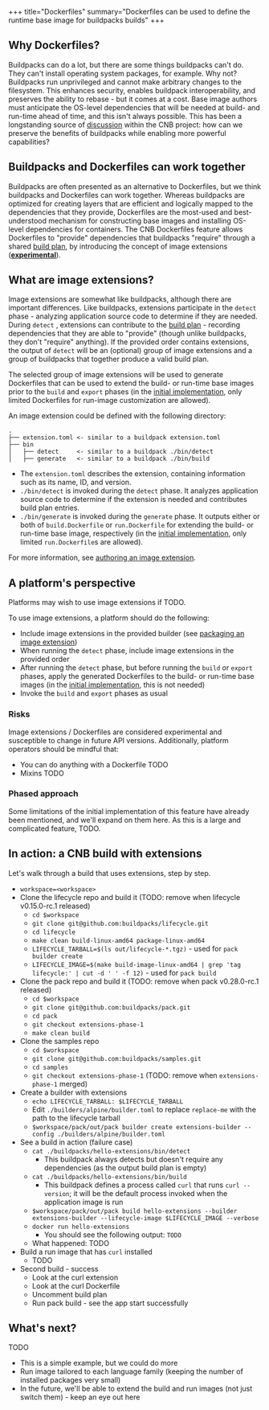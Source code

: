 +++ title="Dockerfiles"
summary="Dockerfiles can be used to define the runtime base image for buildpacks builds"
+++

## Why Dockerfiles?

Buildpacks can do a lot, but there are some things buildpacks can't do. They can't install operating system packages,
for example. Why not? Buildpacks run unprivileged and cannot make arbitrary changes to the filesystem. This enhances
security, enables buildpack interoperability, and preserves the ability to rebase - but it comes at a cost. Base image
authors must anticipate the OS-level dependencies that will be needed at build- and run-time ahead of time, and this
isn't always possible. This has been a longstanding source of [discussion](https://github.com/buildpacks/rfcs/pull/173)
within the CNB project: how can we preserve the benefits of buildpacks while enabling more powerful capabilities?

## Buildpacks and Dockerfiles can work together

Buildpacks are often presented as an alternative to Dockerfiles, but we think buildpacks and Dockerfiles can work
together. Whereas buildpacks are optimized for creating layers that are efficient and logically mapped to the
dependencies that they provide, Dockerfiles are the most-used and best-understood mechanism for constructing base images
and installing OS-level dependencies for containers. The CNB Dockerfiles feature allows Dockerfiles to "provide"
dependencies that buildpacks "require" through a shared [build plan](TODO), by introducing the concept of image
extensions ([**experimental**](#risks)).

## What are image extensions?

Image extensions are somewhat like buildpacks, although there are important differences. Like buildpacks, extensions
participate in the `detect` phase - analyzing application source code to determine if they are needed. During `detect`
, extensions can contribute to the [build plan](TODO) - recording dependencies that they are able to "provide" (though
unlike buildpacks, they don't "require" anything). If the provided order contains extensions, the output of `detect`
will be an (optional) group of image extensions and a group of buildpacks that together produce a valid build plan.

The selected group of image extensions will be used to generate Dockerfiles that can be used to extend the build- or
run-time base images prior to the `build` and `export` phases (in the [initial implementation](#phased-approach), only
limited Dockerfiles for run-image customization are allowed).

An image extension could be defined with the following directory:

```
.
├── extension.toml <- similar to a buildpack extension.toml
├── bin
│   ├── detect     <- similar to a buildpack ./bin/detect
│   ├── generate   <- similar to a buildpack ./bin/build
```

* The `extension.toml` describes the extension, containing information such as its name, ID, and version.
* `./bin/detect` is invoked during the `detect` phase. It analyzes application source code to determine if the extension
  is needed and contributes build plan entries.
* `./bin/generate` is invoked during the `generate` phase. It outputs either or both of `build.Dockerfile` or
  `run.Dockerfile` for extending the build- or run-time base image, respectively (in
  the [initial implementation](#phased-approach), only limited `run.Dockerfile`s are allowed).

For more information, see [authoring an image extension](TODO).

## A platform's perspective

Platforms may wish to use image extensions if TODO.

To use image extensions, a platform should do the following:

* Include image extensions in the provided builder (see [packaging an image extension](TODO))
* When running the `detect` phase, include image extensions in the provided order
* After running the `detect` phase, but before running the `build` or `export` phases, apply the generated Dockerfiles
  to the build- or run-time base images (in the [initial implementation](#phased-approach), this is not needed)
* Invoke the `build` and `export` phases as usual

### Risks

Image extensions / Dockerfiles are considered experimental and susceptible to change in future API versions.
Additionally, platform operators should be mindful that:

* You can do anything with a Dockerfile TODO
* Mixins TODO

### Phased approach

Some limitations of the initial implementation of this feature have already been mentioned, and we'll expand on them
here. As this is a large and complicated feature, TODO.

## In action: a CNB build with extensions

Let's walk through a build that uses extensions, step by step.

* `workspace=<workspace>`
* Clone the lifecycle repo and build it (TODO: remove when lifecycle v0.15.0-rc.1 released)
  * `cd $workspace`
  * `git clone git@github.com:buildpacks/lifecycle.git`
  * `cd lifecycle`
  * `make clean build-linux-amd64 package-linux-amd64`
  * `LIFECYCLE_TARBALL=$(ls out/lifecycle-*.tgz)` - used for `pack builder create`
  * `LIFECYCLE_IMAGE=$(make build-image-linux-amd64 | grep 'tag lifecycle:' | cut -d ' ' -f 12)` - used for `pack build`
* Clone the pack repo and build it (TODO: remove when pack v0.28.0-rc.1 released)
  * `cd $workspace`
  * `git clone git@github.com:buildpacks/pack.git`
  * `cd pack`
  * `git checkout extensions-phase-1`
  * `make clean build`
* Clone the samples repo
  * `cd $workspace`
  * `git clone git@github.com:buildpacks/samples.git`
  * `cd samples`
  * `git checkout extensions-phase-1` (TODO: remove when `extensions-phase-1` merged)
* Create a builder with extensions
  * `echo LIFECYCLE_TARBALL: $LIFECYCLE_TARBALL`
  * Edit `./builders/alpine/builder.toml` to replace `replace-me` with the path to the lifecycle tarball
  * `$workspace/pack/out/pack builder create extensions-builder --config ./builders/alpine/builder.toml`
* See a build in action (failure case)
  * `cat ./buildpacks/hello-extensions/bin/detect`
    * This buildpack always detects but doesn't require any dependencies (as the output build plan is empty)
  * `cat ./buildpacks/hello-extensions/bin/build`
    * This buildpack defines a process called `curl` that runs `curl --version`; it will be the default process invoked
      when the application image is run
  * `$workspace/pack/out/pack build hello-extensions --builder extensions-builder --lifecycle-image $LIFECYCLE_IMAGE --verbose`
  * `docker run hello-extensions`
    * You should see the following output: `TODO`
  * What happened: TODO
* Build a run image that has `curl` installed
  * TODO
* Second build - success
  * Look at the curl extension
  * Look at the curl Dockerfile
  * Uncomment build plan
  * Run pack build - see the app start successfully

## What's next?

TODO

* This is a simple example, but we could do more
* Run image tailored to each language family (keeping the number of installed packages very small)
* In the future, we'll be able to extend the build and run images (not just switch them) - keep an eye out here

